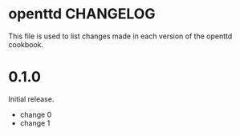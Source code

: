 # openttd CHANGELOG

This file is used to list changes made in each version of the openttd cookbook.

# 0.1.0

Initial release.

- change 0
- change 1

